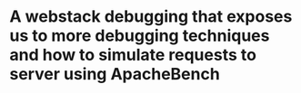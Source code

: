 # A webstack debugging that exposes us to more debugging techniques and how to simulate requests to server using ApacheBench
